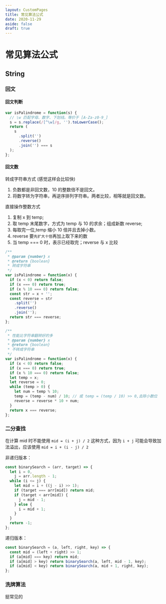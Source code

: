 ```yaml
---
layout: CustomPages
title: 常见算法公式
date: 2020-11-29
aside: false
draft: true
---
```


# 常见算法公式

## String

### 回文

#### 回文判断

```js
var isPalindrome = function(s) {
  // \w 匹配字母、数字、下划线。等价于 [A-Za-z0-9_]
  s = s.replace(/[^\w]/g, '').toLowerCase();
  return (
    s
      .split('')
      .reverse()
      .join('') === s
  );
};
```

#### 回文数

转成字符串方式 (感觉这样会比较快)

1. 负数都是非回文数，10 的整数倍不是回文。
2. 将数字转为字符串，再逆序排列字符串。两者比较，相等就是回文数。

直接操作整数方式

1. 复制 x 到 temp;
2. 取 temp 末尾数字，方式为 temp 与 10 的求余；组成新数 reverse;
3. 每取完一位,temp 缩小 10 倍并且去掉小数。
4. reverse 要`先扩大十倍`再加上取下来的数
5. 当 temp === 0 时，表示已经取完；reverse 与 x 比较

```js
/**
 * @param {number} x
 * @return {boolean}
 * 转成字符串
 */
var isPalindrome = function(x) {
  if (x < 0) return false;
  if (x === 0) return true;
  if (x % 10 === 0) return false;
  const str = x + '';
  const reverse = str
    .split('')
    .reverse()
    .join('');
  return str === reverse;
};

/**
 * 性能比字符串翻转好的多
 * @param {number} x
 * @return {boolean}
 * 不转成字符串
 */
var isPalindrome = function(x) {
  if (x < 0) return false;
  if (x === 0) return true;
  if (x % 10 === 0) return false;
  let temp = x;
  let reverse = 0;
  while (temp > 0) {
    let num = temp % 10;
    temp = (temp - num) / 10; // 或 temp = (temp / 10) >> 0,去除小数位
    reverse = reverse * 10 + num;
  }
  return x === reverse;
};
```

### 二分查找

在计算 mid 时不能使用 `mid = (i + j) / 2` 这种方式，因为 `i + j` 可能会导致加法溢出，应该使用 `mid = i + (i - j) / 2`

非递归版本：

```js
const binarySearch = (arr, target) => {
  let i = 0,
    j = arr.length - 1;
  while (i <= j) {
    let mid = i + ((j - i) >> 1);
    if (target === arr[mid]) return mid;
    if (target < arr[mid]) {
      j = mid - 1;
    } else {
      i = mid + 1;
    }
  }
  return -1;
};
```

递归版本：

```js
const binarySearch = (a, left, right, key) => {
  const mid = (left + right) >> 1;
  if (a[mid] === key) return mid;
  if (a[mid] > key) return binarySearch(a, left, mid - 1, key);
  if (a[mid] < key) return binarySearch(a, mid + 1, right, key);
};
```

### 洗牌算法

挺常见的
